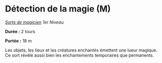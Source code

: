 # Détection de la magie (M)


*[Sorts de magicien](../Sorts_de_magicien.md) 1er Niveau*

**Durée :** 2 tours

**Portée :** 18 m

Les objets, les lieux et les créatures enchantés émettent une lueur
magique. Ce sort révèle aussi bien les enchantements temporaires que
permanents.